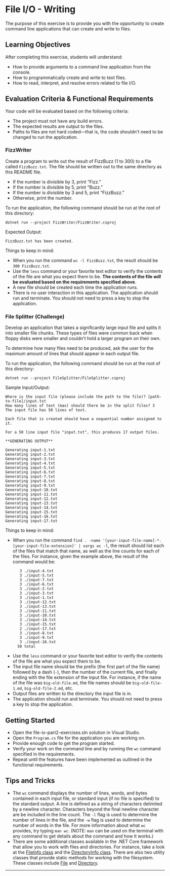 # File I/O - Writing

The purpose of this exercise is to provide you with the opportunity to create command line applications that can create and write to files.

## Learning Objectives

After completing this exercise, students will understand:

* How to provide arguments to a command line application from the console.
* How to programmatically create and write to text files.
* How to read, interpret, and resolve errors related to file I/O.

## Evaluation Criteria & Functional Requirements

Your code will be evaluated based on the following criteria:

* The project must not have any build errors.
* The expected results are output to the files.
* Paths to files are not hard coded—that is, the code shouldn't need to be changed to run the application.

### FizzWriter

Create a program to write out the result of FizzBuzz (1 to 300) to a file called `FizzBuzz.txt`. The file should be written out to the same directory as this README file.

* If the number is divisible by 3, print “Fizz.”
* If the number is divisible by 5, print “Buzz.”
* If the number is divisible by 3 and 5, print “FizzBuzz.”
* Otherwise, print the number.

To run the application, the following command should be run at the root of this directory:

```
dotnet run --project FizzWriter/FizzWriter.csproj
```

Expected Output:
```
FizzBuzz.txt has been created.
```

Things to keep in mind:

* When you run the command `wc -l FizzBuzz.txt`, the result should be `300 FizzBuzz.txt`.
* Use the `less` command or your favorite text editor to verify the contents of the file are what you expect them to be. **The contents of the file _will_ be evaluated based on the requirements specified above**.
* A new file should be created each time the application runs.
* There is no user interaction in this application. The application should run and terminate. You should not need to press a key to stop the application.

### File Splitter (Challenge)

Develop an application that takes a significantly large input file and splits it into smaller file chunks. These types of files were common back when floppy disks were smaller and couldn't hold a larger program on their own.

To determine how many files need to be produced, ask the user for the maximum amount of lines that should appear in each output file.

To run the application, the following command should be run at the root of this directory:

```
dotnet run --project FileSplitter/FileSplitter.csproj
```

Sample Input/Output:
```
Where is the input file (please include the path to the file)? [path-to-file]/input.txt
How many lines of text (max) should there be in the split files? 3
The input file has 50 lines of text.

Each file that is created should have a sequential number assigned to it.

For a 50 line input file "input.txt", this produces 17 output files.

**GENERATING OUTPUT**

Generating input-1.txt
Generating input-2.txt
Generating input-3.txt
Generating input-4.txt
Generating input-5.txt
Generating input-6.txt
Generating input-7.txt
Generating input-8.txt
Generating input-9.txt
Generating input-10.txt
Generating input-11.txt
Generating input-12.txt
Generating input-13.txt
Generating input-14.txt
Generating input-15.txt
Generating input-16.txt
Generating input-17.txt

```

Things to keep in mind:

* When you run the command `find . -name '[your-input-file-name]-*.[your-input-file-extension]' | xargs wc -l`, the result should list each of the files that match that name, as well as the line counts for each of the files. For instance, given the example above, the result of the command would be:
    ```
       3 ./input-4.txt
       3 ./input-5.txt
       3 ./input-7.txt
       3 ./input-6.txt
       3 ./input-2.txt
       3 ./input-3.txt
       3 ./input-1.txt
       3 ./input-12.txt
       3 ./input-13.txt
       3 ./input-11.txt
       3 ./input-10.txt
       3 ./input-14.txt
       3 ./input-15.txt
       2 ./input-17.txt
       3 ./input-8.txt
       3 ./input-9.txt
       3 ./input-16.txt
      50 total
    ```
* Use the `less` command or your favorite text editor to verify the contents of the file are what you expect them to be.
* The input file name should be the prefix (the first part of the file name) followed by a dash (`-`), then the number of the current file, and finally ending with the file extension of the input file. For instance, if the name of the file was `big-old-file.md`, the file names should be `big-old-file-1.md`, `big-old-file-2.md`, etc.
* Output files are written to the directory the input file is in.
* The application should run and terminate. You should not need to press a key to stop the application.

## Getting Started

* Open the file-io-part2-exercises.sln solution in Visual Studio.
* Open the `Program.cs` file for the application you are working on.
* Provide enough code to get the program started.
* Verify your work on the command line and by running the `wc` command specified in the requirements.
* Repeat until the features have been implemented as outlined in the functional requirements.

## Tips and Tricks

* The `wc` command displays the number of lines, words, and bytes contained in each input file, or standard input (if no file is specified) to the standard output. A line is defined as a string of characters delimited by a newline character. Characters beyond the final newline character are be included in the line count. The `-l` flag is used to determine the number of lines in the file, and the `-w` flag is used to determine the number of words in the file. For more information about what `wc` provides, try typing `man wc`. (NOTE: `man` can be used on the terminal with any command to get details about the command and how it works.)
* There are some additional classes available in the .NET Core framework that allow you to work with files and directories. For instance, take a look at the [FileInfo class][file-info-api-docs] and the [DirectoryInfo class][directory-info-api-docs]. There are also two utility classes that provide static methods for working with the filesystem. These classes include [File][file-api-docs] and [Directory][directory-api-docs].

---

[directory-api-docs]: https://docs.microsoft.com/en-us/dotnet/api/system.io.directory?view=netcore-2.2
[directory-info-api-docs]: https://docs.microsoft.com/en-us/dotnet/api/system.io.directoryinfo?view=netcore-2.2
[file-api-docs]: https://docs.microsoft.com/en-us/dotnet/api/system.io.file?view=netcore-2.2
[file-info-api-docs]: https://docs.microsoft.com/en-us/dotnet/api/system.io.fileinfo?view=netcore-2.2
